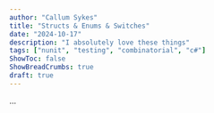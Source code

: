 ```yaml
---
author: "Callum Sykes"
title: "Structs & Enums & Switches"
date: "2024-10-17"
description: "I absolutely love these things"
tags: ["nunit", "testing", "combinatorial", "c#"]
ShowToc: false
ShowBreadCrumbs: true
draft: true
---
```


...